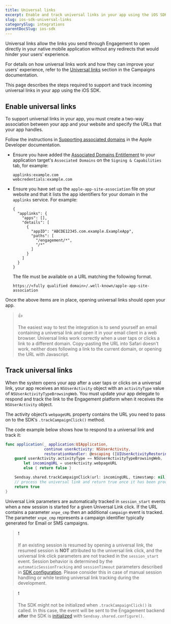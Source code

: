 ```yaml
---
title: Universal links
excerpt: Enable and track universal links in your app using the iOS SDK
slug: ios-sdk-universal-links
categorySlug: integrations
parentDocSlug: ios-sdk
---
```


Universal links allow the links you send through Engagement to open directly in your native mobile application without any redirects that would hinder your users' experience.

For details on how universal links work and how they can improve your users' experience, refer to the [Universal links](https://documentation.bloomreach.com/engagement/docs/universal-link) section in the Campaigns documentation.

This page describes the steps required to support and track incoming universal links in your app using the iOS SDK.

## Enable universal links

To support universal links in your app, you must create a two-way association between your app and your website and specify the URLs that your app handles.

Follow the instructions in [Supporting associated domains](https://developer.apple.com/documentation/xcode/supporting-associated-domains) in the Apple Developer documentation.

- Ensure you have added the [Associated Domains Entitlement](https://developer.apple.com/documentation/bundleresources/entitlements/com_apple_developer_associated-domains) to your application target's `Associated Domains` on the `Signing & Capabilities` tab, for example:
  ```
  applinks:example.com
  webcredentials:example.com
  ```
- Ensure you have set up the `apple-app-site-association` file on your website and that it lists the app identifiers for your domain in the `applinks` service. For example:
  ```
  {
    "applinks": {
      "apps": [],
      "details": [
        {
          "appID": "ABCDE12345.com.example.ExampleApp",
          "paths": [
            "/engagement/*",
            "/*"
          ]
        }
      ]
    }
  }
  ```
  The file must be available on a URL matching the following format.
  ```
  https://<fully qualified domain>/.well-known/apple-app-site-association
  ```

Once the above items are in place, opening universal links should open your app.

> 👍
>
> The easiest way to test the integration is to send yourself an email containing a universal link and open it in your email client in a web browser. Universal links work correctly when a user taps or clicks a link to a different domain. Copy-pasting the URL into Safari doesn't work, neither does following a link to the current domain, or opening the URL with Javascript.

## Track universal links

When the system opens your app after a user taps or clicks on a universal link, your app receives an `NSUserActivity` object with an `activityType` value of `NSUserActivityTypeBrowsingWeb`. You must update your app delegate to respond and track the link to the Engagement platform when it receives the `NSUserActivity` object.

The activity object’s `webpageURL` property contains the URL you need to pass on to the SDK’s `.trackCampaignClick()` method.

The code example below shows how to respond to a universal link and track it:

```swift
func application(_ application:UIApplication,
                 continue userActivity: NSUserActivity,
                 restorationHandler: @escaping ([UIUserActivityRestoring]?) -> Void) -> Bool {
    guard userActivity.activityType == NSUserActivityTypeBrowsingWeb,
        let incomingURL = userActivity.webpageURL
        else { return false }

    Sendsay.shared.trackCampaignClick(url: incomingURL, timestamp: nil)
    // process the universal link and return true once it has been processed
    return true
}
```

Universal Link parameters are automatically tracked in `session_start` events when a new session is started for a given Universal Link click. If the URL contains a parameter `xnpe_cmp` then an additional `campaign` event is tracked. The parameter `xnpe_cmp` represents a campaign identifier typically generated for Email or SMS campaigns. 

> ❗️
>
> If an existing session is resumed by opening a universal link, the resumed session is **NOT** attributed to the universal link click, and the universal link click parameters are not tracked in the `session_start` event. Session behavior is determined by the `automaticSessionTracking` and `sessionTimeout` parameters described in [SDK configuration](https://documentation.bloomreach.com/engagement/docs/ios-sdk-configuration). Please consider this in case of manual session handling or while testing universal link tracking during the development.

> ❗️
>
> The SDK might not be initialized when `.trackCampaignClick()` is called. In this case, the event will be sent to the Engagement backend **after** the SDK is [initialized](https://documentation.bloomreach.com/engagement/docs/ios-sdk-setup#initialize-the-sdk) with `Sendsay.shared.configure()`. 
